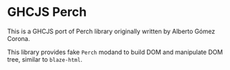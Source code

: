 # GHCJS Perch

This is a GHCJS port of Perch library originally written by Alberto Gómez
Corona.

This library provides fake `Perch` modand to build DOM and manipulate DOM tree,
similar to `blaze-html`.

